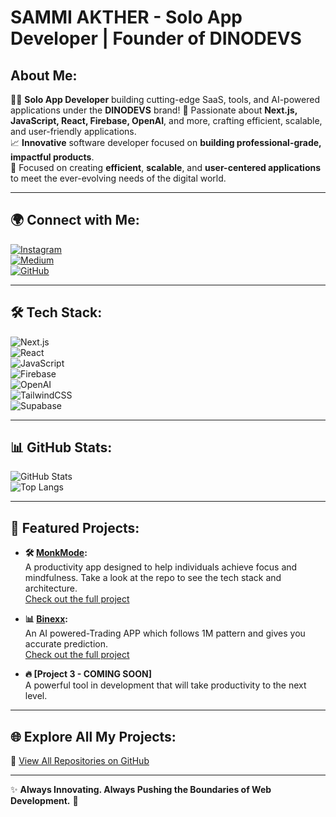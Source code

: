 # **SAMMI AKTHER - Solo App Developer | Founder of DINODEVS**

## About Me:
👨‍💻 **Solo App Developer** building cutting-edge SaaS, tools, and AI-powered applications under the **DINODEVS** brand! 
🚀 Passionate about **Next.js, JavaScript, React, Firebase, OpenAI**, and more, crafting efficient, scalable, and user-friendly applications.  
📈 **Innovative** software developer focused on **building professional-grade, impactful products**.  
🎯 Focused on creating **efficient**, **scalable**, and **user-centered applications** to meet the ever-evolving needs of the digital world.  

---

## 🌍 **Connect with Me:**
[![Instagram](https://img.shields.io/badge/Instagram-dinodevs__official-E4405F?style=for-the-badge&logo=instagram&logoColor=white)](https://instagram.com/dinodevs_official)  
[![Medium](https://img.shields.io/badge/Medium-dinodevs__official-000000?style=for-the-badge&logo=medium&logoColor=white)](https://medium.com/@dinodevs_official)  
[![GitHub](https://img.shields.io/badge/GitHub-DINODEVS-181717?style=for-the-badge&logo=github&logoColor=white)](https://github.com/dinodevs-official)  

---

## 🛠 **Tech Stack:**
![Next.js](https://img.shields.io/badge/Next.js-000000?style=for-the-badge&logo=next.js&logoColor=white)  
![React](https://img.shields.io/badge/React-20232A?style=for-the-badge&logo=react&logoColor=61DAFB)  
![JavaScript](https://img.shields.io/badge/JavaScript-F7DF1E?style=for-the-badge&logo=javascript&logoColor=black)  
![Firebase](https://img.shields.io/badge/Firebase-FFCA28?style=for-the-badge&logo=firebase&logoColor=black)  
![OpenAI](https://img.shields.io/badge/OpenAI-412991?style=for-the-badge&logo=openai&logoColor=white)  
![TailwindCSS](https://img.shields.io/badge/TailwindCSS-38B2AC?style=for-the-badge&logo=tailwind-css&logoColor=white)  
![Supabase](https://img.shields.io/badge/Supabase-3ECF8E?style=for-the-badge&logo=supabase&logoColor=white)

---

## 📊 **GitHub Stats:**
![GitHub Stats](https://github-readme-stats.vercel.app/api?username=dinodevs-official&show_icons=true&theme=radical)  
![Top Langs](https://github-readme-stats.vercel.app/api/top-langs/?username=dinodevs-official&layout=compact&theme=radical)

---

## 🚀 **Featured Projects:**

- **🛠 [MonkMode](https://themonkmode.vercel.app/):**  
  A productivity app designed to help individuals achieve focus and mindfulness. Take a look at the repo to see the tech stack and architecture.  
  [Check out the full project](https://github.com/dinodevs-official/MonkMode)
  
- **📊 [Binexx](https://binexx-five.vercel.app/):**  
  An AI powered-Trading APP which follows 1M pattern and gives you accurate prediction.  
  [Check out the full project](https://github.com/dinodevs-official/Binexx---AI-Trading-APP/)

- **🔥 [Project 3 - COMING SOON]**  
  A powerful tool in development that will take productivity to the next level.

---

## 🌐 **Explore All My Projects:**
🔗 [View All Repositories on GitHub](https://github.com/dinodevs-official)

---

✨ **Always Innovating. Always Pushing the Boundaries of Web Development.** 🚀
